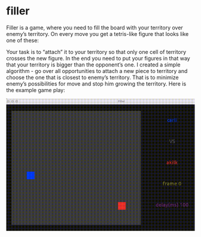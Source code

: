 # filler

Filler is a game, where you need to fill the board with your territory over enemy’s territory. On every move you get a tetris-like figure that looks like one of these:

Your task is to “attach” it to your territory so that only one cell of territory crosses the new figure.
In the end you need to put your figures in that way that your territory is bigger than the opponent’s one.
I created a simple algorithm - go over all opportunities to attach a new piece to territory and choose the one that is closest to enemy’s territory. That is to minimize enemy’s possibilities for move and stop him growing the territory.
Here is the example game play:

![filler](https://github.com/AntonKilk/filler/blob/master/img/filler.gif)
